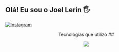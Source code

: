 ## Olá! Eu sou o Joel Lerin 🖐️

[![Instagram](https://img.shields.io/badge/Instagram-E4405F?style=for-the-badge&logo=instagram&logoColor=white)](https://www.instagram.com/lerin.joel/)

<div align="center">
Tecnologias que utilizo
##
</div>
<p align="center">
  <a href="https://skillicons.dev">
    <img src="https://skillicons.dev/icons?i=html,js,css,sass,php,react,docker,nodejs,sqlite,vscode" />
  </a>
</p>
